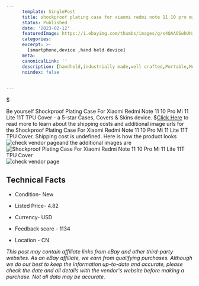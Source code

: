 ```yaml
---
      template: SinglePost
      title: shockproof plating case for xiaomi redmi note 11 10 pro mi 11 lite 11t tpu cover
      status: Published
      date: '2023-02-12'
      featuredImage: https://i.ebayimg.com/thumbs/images/g/s4QAAOSwhUNieMUH/s-l225.jpg
      categories: 
      excerpt: >-
        [smartphone,device ,hand held device]
      meta:
      canonicalLink: ''
      description: [handheld,industrially made,well crafted,Portable,Mobile,Compact,Convenient,Lightweight,Maneuverable,Man-portable,Miniature,Carriable,Hand-held,Light,Holdable,Transportable,Mobile device,Pocket-sized,On-the-go,Wireless,Cordless,Compact size,Convenient size, smartphone,device ,hand held device]
      noindex: false
      
        
---
```

$

Be yourself Shockproof Plating Case For Xiaomi Redmi Note 11 10 Pro Mi 11 Lite 11T TPU Cover - a 5-star Cases, Covers & Skins device.
$[Click Here](https://www.ebay.com/itm/394066458655?hash=item5bc030f81f%3Ag%3As4QAAOSwhUNieMUH&mkevt=1&mkcid=1&mkrid=711-53200-19255-0&campid=%253CePNCampaignId%253E&customid=%253CreferenceId%253E&toolid=10049) to read more to learn about the shipping costs and additional image urls for the Shockproof Plating Case For Xiaomi Redmi Note 11 10 Pro Mi 11 Lite 11T TPU Cover. Shipping cost is undefined. Here is how the product looks ![check vendor page](https://i.ebayimg.com/thumbs/images/g/s4QAAOSwhUNieMUH/s-l225.jpg)and the additional images are![Shockproof Plating Case For Xiaomi Redmi Note 11 10 Pro Mi 11 Lite 11T TPU Cover](https://i.ebayimg.com/images/g/s4QAAOSwhUNieMUH/s-l960.jpg)![check vendor page](https://origin-galleryplus.ebayimg.com/ws/web/394066458655_2_0_1/225x225.jpg,https://origin-galleryplus.ebayimg.com/ws/web/394066458655_3_0_1/225x225.jpg,https://origin-galleryplus.ebayimg.com/ws/web/394066458655_4_0_1/225x225.jpg,https://origin-galleryplus.ebayimg.com/ws/web/394066458655_5_0_1/225x225.jpg,https://origin-galleryplus.ebayimg.com/ws/web/394066458655_6_0_1/225x225.jpg,https://origin-galleryplus.ebayimg.com/ws/web/394066458655_7_0_1/225x225.jpg,https://origin-galleryplus.ebayimg.com/ws/web/394066458655_8_0_1/225x225.jpg,https://origin-galleryplus.ebayimg.com/ws/web/394066458655_9_0_1/225x225.jpg,https://origin-galleryplus.ebayimg.com/ws/web/394066458655_10_0_1/225x225.jpg,https://origin-galleryplus.ebayimg.com/ws/web/394066458655_11_0_1/225x225.jpg,https://origin-galleryplus.ebayimg.com/ws/web/394066458655_12_0_1/225x225.jpg)



 ## Technical Facts 



     
      

 - Condition- New 


      

 - Listed Price- 4.82 


      

 - Currency- USD 


      

 - Feedback score - 1134 


      

 - Location - CN 


      
      

 *_This post may contain affiliate links from eBay and other third-party websites. As an eBay affiliate, we earn from qualifying purchases. Although we do our best to keep the information up-to-date and accurate, please check the date and all details with the vendor's website before making a purchase. Not all data may be accurate._*






